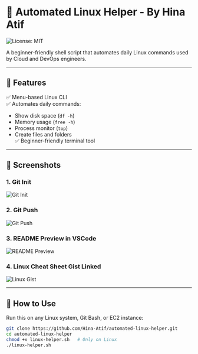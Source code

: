 # 🐧 Automated Linux Helper - By Hina Atif

![License: MIT](https://img.shields.io/badge/License-MIT-blue.svg)

A beginner-friendly shell script that automates daily Linux commands used by Cloud and DevOps engineers.

---

## 📌 Features

✅ Menu-based Linux CLI  
✅ Automates daily commands:
- Show disk space (`df -h`)
- Memory usage (`free -h`)
- Process monitor (`top`)
- Create files and folders  
✅ Beginner-friendly terminal tool  

---

## 📸 Screenshots

### 1. Git Init  
![Git Init](assets/screenshot1-git-init.png)

### 2. Git Push  
![Git Push](assets/screenshot2-git-push.png)

### 3. README Preview in VSCode  
![README Preview](assets/screenshot3-readme-preview.png)

### 4. Linux Cheat Sheet Gist Linked  
![Linux Gist](assets/screenshot4-gist-linked.png)

---

## 🚀 How to Use

Run this on any Linux system, Git Bash, or EC2 instance:

```bash
git clone https://github.com/Hina-Atif/automated-linux-helper.git
cd automated-linux-helper
chmod +x linux-helper.sh   # Only on Linux
./linux-helper.sh

